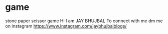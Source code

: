 # game
stone paper scissor game
Hi I am JAY BHUJBAL
To connect with me dm me on instagram https://www.instagram.com/jaybhujbalblogs/
